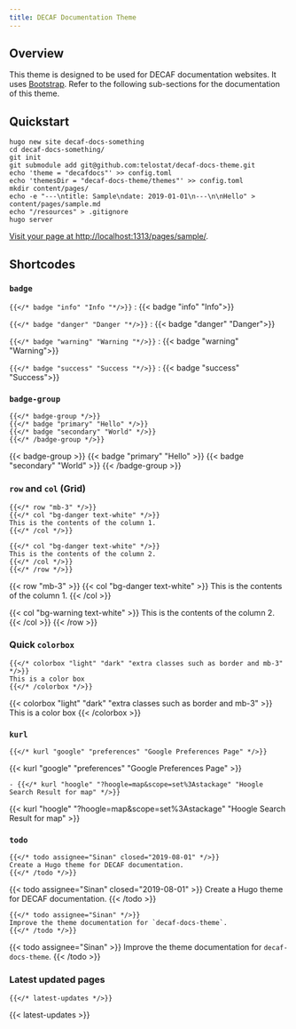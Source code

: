 ```yaml
---
title: DECAF Documentation Theme
---
```


## Overview

This theme is designed to be used for DECAF documentation websites. It
uses [Bootstrap](https://getbootstrap.com). Refer to the following
sub-sections for the documentation of this theme.

## Quickstart

```
hugo new site decaf-docs-something
cd decaf-docs-something/
git init
git submodule add git@github.com:telostat/decaf-docs-theme.git
echo 'theme = "decafdocs"' >> config.toml
echo 'themesDir = "decaf-docs-theme/themes"' >> config.toml
mkdir content/pages/
echo -e "---\ntitle: Sample\ndate: 2019-01-01\n---\n\nHello" > content/pages/sample.md
echo "/resources" > .gitignore
hugo server
```

[Visit your page at http://localhost:1313/pages/sample/](http://localhost:1313/pages/sample/).

## Shortcodes

### `badge`

`{{</* badge "info" "Info "*/>}}`
: {{< badge "info" "Info">}}

`{{</* badge "danger" "Danger "*/>}}`
: {{< badge "danger" "Danger">}}

`{{</* badge "warning" "Warning "*/>}}`
: {{< badge "warning" "Warning">}}

`{{</* badge "success" "Success "*/>}}`
: {{< badge "success" "Success">}}

### `badge-group`

```
{{</* badge-group */>}}
{{</* badge "primary" "Hello" */>}}
{{</* badge "secondary" "World" */>}}
{{</* /badge-group */>}}
```

{{< badge-group >}}
{{< badge "primary" "Hello" >}}
{{< badge "secondary" "World" >}}
{{< /badge-group >}}

### `row` and `col` (Grid)

```
{{</* row "mb-3" */>}}
{{</* col "bg-danger text-white" */>}}
This is the contents of the column 1.
{{</* /col */>}}

{{</* col "bg-danger text-white" */>}}
This is the contents of the column 2.
{{</* /col */>}}
{{</* /row */>}}
```

{{< row "mb-3" >}}
{{< col "bg-danger text-white" >}}
This is the contents of the column 1.
{{< /col >}}

{{< col "bg-warning text-white" >}}
This is the contents of the column 2.
{{< /col >}}
{{< /row >}}


### Quick `colorbox`

```
{{</* colorbox "light" "dark" "extra classes such as border and mb-3" */>}}
This is a color box
{{</* /colorbox */>}}
```

{{< colorbox "light" "dark" "extra classes such as border and mb-3" >}}
This is a color box
{{< /colorbox >}}

### `kurl`

```
{{</* kurl "google" "preferences" "Google Preferences Page" */>}}
```

{{< kurl "google" "preferences" "Google Preferences Page" >}}

```
- {{</* kurl "hoogle" "?hoogle=map&scope=set%3Astackage" "Hoogle Search Result for map" */>}}
```

{{< kurl "hoogle" "?hoogle=map&scope=set%3Astackage" "Hoogle Search Result for map" >}}

### `todo`

```
{{</* todo assignee="Sinan" closed="2019-08-01" */>}}
Create a Hugo theme for DECAF documentation.
{{</* /todo */>}}
```

{{< todo assignee="Sinan" closed="2019-08-01" >}}
Create a Hugo theme for DECAF documentation.
{{< /todo >}}

```
{{</* todo assignee="Sinan" */>}}
Improve the theme documentation for `decaf-docs-theme`.
{{</* /todo */>}}
```

{{< todo assignee="Sinan" >}}
Improve the theme documentation for `decaf-docs-theme`.
{{< /todo >}}


### Latest updated pages

```
{{</* latest-updates */>}}
```

{{< latest-updates >}}
